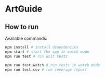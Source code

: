 # ArtGuide


## How to run

Available commands:

```bash
npm install # install dependencies
npm start # start the app in watch mode
npm run test # run unit tests

npm run test:watch # run tests in watch mode
npm run test:cov # run coverage report
```